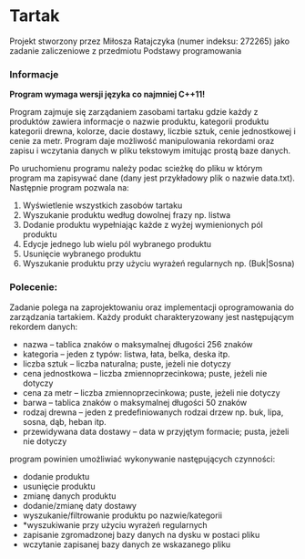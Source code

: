 # Tartak

Projekt stworzony przez Miłosza Ratajczyka (numer indeksu: 272265)
jako zadanie zaliczeniowe z przedmiotu Podstawy programowania

### Informacje

**Program wymaga wersji języka co najmniej C++11!**

Program zajmuje się zarządaniem zasobami tartaku gdzie każdy z produktów zawiera informacje o nazwie produktu, kategorii
produktu kategorii drewna, kolorze, dacie dostawy, liczbie sztuk, cenie jednostkowej i cenie za metr. Program daje
możliwość manipulowania rekordami oraz zapisu i wczytania danych w pliku tekstowym imitując prostą baze danych.

Po uruchomienu programu należy podac scieżkę do pliku w którym program ma zapisywać dane (dany jest przykładowy plik o
nazwie data.txt).
Następnie program pozwala na:

1. Wyświetlenie wszystkich zasobów tartaku
2. Wyszukanie produktu według dowolnej frazy np. listwa
3. Dodanie produktu wypełniając każde z wyżej wymienionych pól produktu
4. Edycje jednego lub wielu pól wybranego produktu
5. Usunięcie wybranego produktu
6. Wyszukanie produktu przy użyciu wyrażeń regularnych np. (Buk|Sosna)

### Polecenie:

Zadanie polega na zaprojektowaniu oraz implementacji oprogramowania do zarządzania tartakiem. Każdy produkt
charakteryzowany jest następującym rekordem danych:

- nazwa – tablica znaków o maksymalnej długości 256 znaków
- kategoria – jeden z typów: listwa, łata, belka, deska itp.
- liczba sztuk – liczba naturalna; puste, jeżeli nie dotyczy
- cena jednostkowa – liczba zmiennoprzecinkowa; puste, jeżeli nie dotyczy
- cena za metr – liczba zmiennoprzecinkowa; puste, jeżeli nie dotyczy
- barwa – tablica znaków o maksymalnej długości 50 znaków
- rodzaj drewna – jeden z predefiniowanych rodzai drzew np. buk, lipa, sosna, dąb,
  heban itp.
- przewidywana data dostawy – data w przyjętym formacie; pusta, jeżeli nie dotyczy

program powinien umożliwiać wykonywanie następujących czynności:

- dodanie produktu
- usunięcie produktu
- zmianę danych produktu
- dodanie/zmianę daty dostawy
- wyszukanie/filtrowanie produktu po nazwie/kategorii
- *wyszukiwanie przy użyciu wyrażeń regularnych
- zapisanie zgromadzonej bazy danych na dysku w postaci pliku
- wczytanie zapisanej bazy danych ze wskazanego pliku
